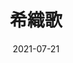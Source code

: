 ---
title: 希織歌
description: 2nd Album「希織歌」 収録曲 2021-07-21リリース
image:
date: 2021-07-21

# Badge style
style:
    background: "#4682B4"
    color: "#fff"
---